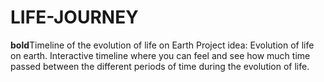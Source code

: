 # LIFE-JOURNEY
**bold**Timeline of the evolution of life on Earth
Project idea:
Evolution of life on earth. Interactive timeline where you can feel and see how much time passed between the different periods of time during the evolution of life.
